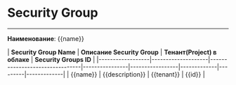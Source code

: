 # Security Group
***  
**Наименование**: {{name}}

| **Security Group Name** | **Описание Security Group**         | **Тенант(Project) в облаке**                     | **Security Groups ID**  |
|------------------|--------------------|--------------------------------|----------------|-----------------|-------------|---------|-------------|
| {{name}}         | {{description}} | {{tenant}} | {{id}}         | 
